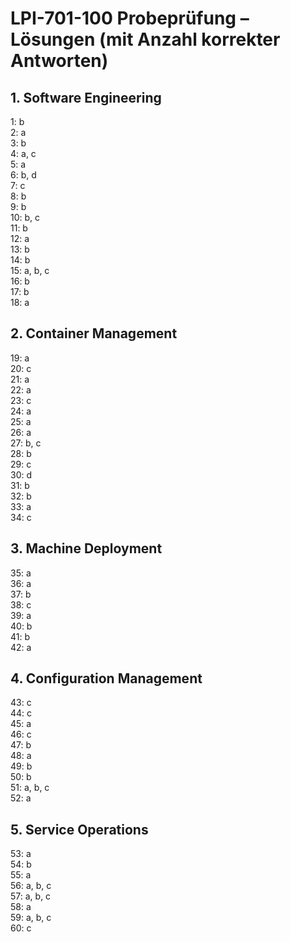 
# LPI-701-100 Probeprüfung – Lösungen (mit Anzahl korrekter Antworten)

## 1. Software Engineering
1: b  
2: a  
3: b  
4: a, c  
5: a  
6: b, d  
7: c  
8: b  
9: b  
10: b, c  
11: b  
12: a  
13: b  
14: b  
15: a, b, c  
16: b  
17: b  
18: a  

## 2. Container Management
19: a  
20: c  
21: a  
22: a  
23: c  
24: a  
25: a  
26: a  
27: b, c  
28: b  
29: c  
30: d  
31: b  
32: b  
33: a  
34: c  

## 3. Machine Deployment
35: a  
36: a  
37: b  
38: c  
39: a  
40: b  
41: b  
42: a  

## 4. Configuration Management
43: c  
44: c  
45: a  
46: c  
47: b  
48: a  
49: b  
50: b  
51: a, b, c  
52: a  

## 5. Service Operations
53: a  
54: b  
55: a  
56: a, b, c  
57: a, b, c  
58: a  
59: a, b, c  
60: c  
